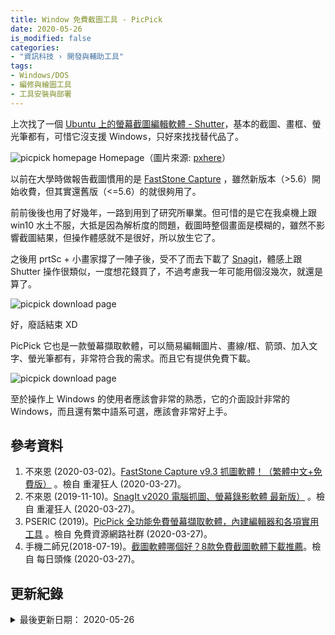 ```yaml
---
title: Window 免費截圖工具 - PicPick
date: 2020-05-26
is_modified: false
categories:
- "資訊科技 › 開發與輔助工具"
tags:
- Windows/DOS
- 編修與繪圖工具
- 工具安裝與部署
--- 
```


上次找了一個 [Ubuntu 上的螢幕截圖編輯軟體 - Shutter](/Shutter-A-Screenshot-Editor-on-Ubuntu)，基本的截圖、畫框、螢光筆都有，可惜它沒支援 Windows，只好來找找替代品了。

<!--more-->

<p class="illustration">
    <img src="https://i.imgur.com/7Vg8auj.png" alt="picpick homepage">
    Homepage（圖片來源: <a href="https://picpick.app/zh-tw/">pxhere</a>）
</p>

以前在大學時做報告截圖慣用的是 [FastStone Capture](https://www.faststone.org/FSCaptureDetail.htm) ，雖然新版本（>5.6）開始收費，但其實還舊版（<=5.6）的就很夠用了。

前前後後也用了好幾年，一路到用到了研究所畢業。但可惜的是它在我桌機上跟 win10 水土不服，大抵是因為解析度的問題，截圖時整個畫面是模糊的，雖然不影響截圖結果，但操作體感就不是很好，所以放生它了。

之後用 prtSc + 小畫家撐了一陣子後，受不了而去下載了 [Snagit](https://www.techsmith.com/download/snagit/)，體感上跟 Shutter 操作很類似，一度想花錢買了，不過考慮我一年可能用個沒幾次，就還是算了。

<p class="illustration">
    <img src="https://i.imgur.com/LP7aUck.png" alt="picpick download page">
</p>

好，廢話結束 XD

PicPick 它也是一款螢幕擷取軟體，可以簡易編輯圖片、畫線/框、箭頭、加入文字、螢光筆都有，非常符合我的需求。而且它有提供免費下載。

<p class="illustration">
    <img src="https://i.imgur.com/ZGdG3co.png" alt="picpick download page">
</p>

至於操作上 Windows 的使用者應該會非常的熟悉，它的介面設計非常的 Windows，而且還有繁中語系可選，應該會非常好上手。



## 參考資料 
1. 不來恩 (2020-03-02)。[FastStone Capture v9.3 抓圖軟體！（繁體中文+免費版）](https://briian.com/5713/) 。檢自 重灌狂人 (2020-03-27)。
2. 不來恩 (2019-11-10)。[SnagIt v2020 電腦抓圖、螢幕錄影軟體 最新版）](https://briian.com/119/) 。檢自 重灌狂人 (2020-03-27)。
3. PSERIC (2019)。[PicPick 全功能免費螢幕擷取軟體，內建編輯器和各項實用工具](https://free.com.tw/picpick/) 。檢自 免費資源網路社群 (2020-03-27)。
4. 手機二師兄(2018-07-19)。[截圖軟體哪個好？8款免費截圖軟體下載推薦](https://kknews.cc/zh-tw/digital/2l8488r.html)。檢自 每日頭條 (2020-03-27)。



## 更新紀錄
<details class="update_stamp">
  <summary>最後更新日期： 2020-05-26</summary>
  <ul>
    <li>2020-05-26 發布</li>
    <li>2020-03-27 完稿</li>
  </ul>
</details>